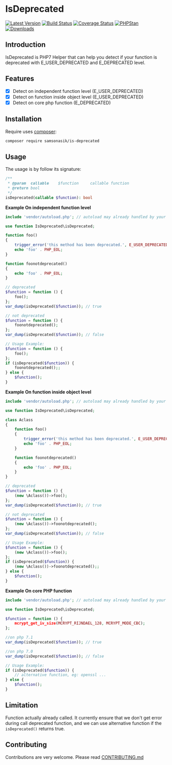 IsDeprecated
============

[![Latest Version](https://img.shields.io/github/release/samsonasik/IsDeprecated.svg?style=flat-square)](https://github.com/samsonasik/IsDeprecated/releases)
[![Build Status](https://travis-ci.org/samsonasik/IsDeprecated.svg?branch=master)](https://travis-ci.org/samsonasik/IsDeprecated)
[![Coverage Status](https://coveralls.io/repos/github/samsonasik/IsDeprecated/badge.svg?branch=master)](https://coveralls.io/github/samsonasik/IsDeprecated?branch=master)
[![PHPStan](https://img.shields.io/badge/PHPStan-enabled-brightgreen.svg?style=flat)](https://github.com/phpstan/phpstan)
[![Downloads](https://img.shields.io/packagist/dt/samsonasik/is-deprecated.svg?style=flat-square)](https://packagist.org/packages/samsonasik/is-deprecated)

Introduction
------------

IsDeprecated is PHP7 Helper that can help you detect if your function is deprecated with E_USER_DEPRECATED and E_DEPRECATED level.

Features
--------

- [x] Detect on independent function level   (E_USER_DEPRECATED)
- [x] Detect on function inside object level (E_USER_DEPRECATED)
- [x] Detect on core php function            (E_DEPRECATED)

Installation
------------

Require uses [composer](https://getcomposer.org/):

```sh
composer require samsonasik/is-deprecated
```

Usage
-----

The usage is by follow its signature:

```php
/**
 * @param  callable    $function     callable function
 * @return bool
 */
isDeprecated(callable $function): bool
```

**Example On independent function level**

```php
include 'vendor/autoload.php'; // autoload may already handled by your framework

use function IsDeprecated\isDeprecated;

function foo()
{
    trigger_error('this method has been deprecated.', E_USER_DEPRECATED);
    echo 'foo' . PHP_EOL;
}

function foonotdeprecated()
{
    echo 'foo' . PHP_EOL;
}

// deprecated
$function = function () {
    foo();
};
var_dump(isDeprecated($function)); // true

// not deprecated
$function = function () {
    foonotdeprecated();
};
var_dump(isDeprecated($function)); // false

// Usage Example:
$function = function () {
    foo();
};
if (isDeprecated($function)) {
    foonotdeprecated();;
} else {
    $function();
}
```

**Example On function inside object level**

```php
include 'vendor/autoload.php'; // autoload may already handled by your framework

use function IsDeprecated\isDeprecated;

class Aclass
{
    function foo()
    {
        trigger_error('this method has been deprecated.', E_USER_DEPRECATED);
        echo 'foo' . PHP_EOL;
    }

    function foonotdeprecated()
    {
        echo 'foo' . PHP_EOL;
    }
}

// deprecated
$function = function () {
    (new \Aclass())->foo();
};
var_dump(isDeprecated($function)); // true

// not deprecated
$function = function () {
    (new \Aclass())->foonotdeprecated();
};
var_dump(isDeprecated($function)); // false

// Usage Example:
$function = function () {
    (new \Aclass())->foo();
};
if (isDeprecated($function)) {
    (new \Aclass())->foonotdeprecated();;
} else {
    $function();
}
```

**Example On core PHP function**

```php
include 'vendor/autoload.php'; // autoload may already handled by your framework

use function IsDeprecated\isDeprecated;

$function = function () {
    mcrypt_get_iv_size(MCRYPT_RIJNDAEL_128, MCRYPT_MODE_CBC);
};

//on php 7.1
var_dump(isDeprecated($function)); // true

//on php 7.0
var_dump(isDeprecated($function)); // false

// Usage Example:
if (isDeprecated($function)) {
    // alternative function, eg: openssl ...
} else {
    $function();
}
```

Limitation
----------

Function actually already called. It currently ensure that we don't get error during call deprecated function, and we can use alternative function if the `isDeprecated()` returns true.

Contributing
------------
Contributions are very welcome. Please read [CONTRIBUTING.md](https://github.com/samsonasik/IsDeprecated/blob/master/CONTRIBUTING.md)
